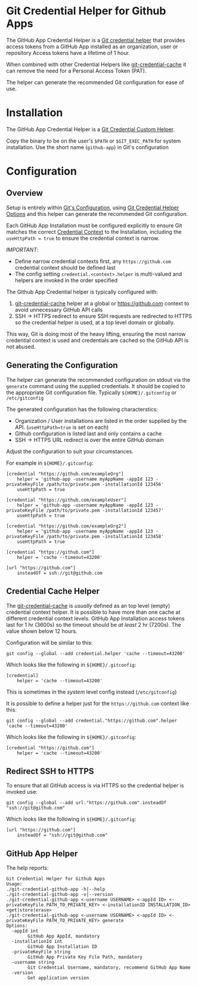 # Git Credential Helper for Github Apps

The GitHub App Credential Helper is a [Git credential helper][1] that provides access tokens from a GitHub App installed
as an organization, user or repository Access tokens have a lifetime of 1 hour.

When combined with other Credential Helpers like [git-credential-cache][6] it can remove the need for a Personal Access Token (PAT).

The helper can generate the recommended Git configuration for ease of use.

# Installation

The GitHub App Credential Helper is a [Git Credential Custom Helper][2].

Copy the binary to be on the user's `$PATH` or `$GIT_EXEC_PATH` for system installation. Use the short name (`github-app`) in Git's configuration

# Configuration

## Overview

Setup is entirely within [Git's Configuration][5], using [Git Credential Helper Options][3] and this helper can generate the recommended Git configuration.

Each GitHub App Installation must be configured explicitly to ensure Git matches the correct [Credential Context][4] to the Installation,
including the `useHttpPath = true` to ensure the credential context is narrow.

*IMPORTANT*:

* Define narrow credential contexts first, any `https://github.com` credential context should be defined last
* The config setting `credential.<context>.helper` is multi-valued and helpers are invoked in the order specified

The Github App Credential helper is typically configured with:

1. [git-credential-cache][6] helper at a global or https://github.com context to avoid unnecessary GitHub API calls
2. SSH -> HTTPS redirect to ensure SSH requests are redirected to HTTPS so the credential helper is used, at a top level domain or globally.

This way, Git is doing most of the heavy lifting, ensuring the most narrow credential context is used and credentials are cached so the GitHub API is not abused.

## Generating the Configuration

The helper can generate the recommended configuration on stdout via the `generate` command using the supplied credentials.
It should be copied to the appropriate Git configuration file. Typically `${HOME}/.gitconfig` or `/etc/gitconfig`

The generated configuration has the following characterstics:

* Organization / User installations are listed in the order supplied by the API. (`useHttpPath=true` is set on each)
* Github configuration is listed last and only contains a cache
* SSH -> HTTPS URL redirect is over the entire GitHub domain

Adjust the configuration to suit your circumstances.

For example in `${HOME}/.gitconfig`:
```
[credential "https://github.com/exampleOrg"]
    helper = 'github-app -username myAppName -appId 123 -privateKeyFile /path/to/private.pem -installationId 123456'
    useHttpPath = true

[credential "https://github.com/exampleUser"]
    helper = 'github-app -username myAppName -appId 123 -privateKeyFile /path/to/private.pem -installationId 123457'
    useHttpPath = true

[credential "https://github.com/exampleOrg2"]
    helper = 'github-app -username myAppName -appId 123 -privateKeyFile /path/to/private.pem -installationId 123458'
    useHttpPath = true

[credential "https://github.com"]
    helper = 'cache --timeout=43200'

[url "https://github.com"]
    insteadOf = ssh://git@github.com
```

## Credential Cache Helper

The [git-credential-cache][6] is _usually_ defined as an top level (empty) credential context helper. It is possible to have more than one cache at
different credential context levels. GitHub App Installation access tokens last for 1 hr (3600s) so the timeout should be _at least_ 2 hr (7200s).
The value shown below 12 hours.

Configuration will be similar to this:
```
git config --global --add credential.helper 'cache --timeout=43200'
```

Which looks like the following in `${HOME}/.gitconfig`:
```
[credential]
    helper = 'cache --timeout=43200'
```
This is sometimes in the _system_ level config instead (`/etc/gitconfig`)

It is possible to define a helper just for the `https://github.com` context like this:
```
git config --global --add credential."https://github.com".helper 'cache --timeout=43200'
```

Which looks like the following in `${HOME}/.gitconfig`:
```
[credential "https://github.com"]
    helper = 'cache --timeout=43200'
```

## Redirect SSH to HTTPS

To ensure that all GitHub access is via HTTPS so the credential helper is invoked use:
```
git config --global --add url."https://github.com".insteadOf "ssh://git@github.com"
```

Which looks like the following in `${HOME}/.gitconfig`:
```
[url "https://github.com"]
    insteadOf = "ssh://git@github.com"
```

## GitHub App Helper

The help reports:
```
Git Credential Helper for Github Apps
Usage:
./git-credential-github-app -h|--help
./git-credential-github-app -v|--version
./git-credential-github-app <-username USERNAME> <-appId ID> <-privateKeyFile PATH_TO_PRIVATE_KEY> <-installationID INSTALLATION_ID> <get|store|erase>
./git-credential-github-app <-username USERNAME> <-appId ID> <-privateKeyFile PATH_TO_PRIVATE_KEY> generate
Options:
  -appId int
    	GitHub App AppId, mandatory
  -installationId int
    	GitHub App Installation ID
  -privateKeyFile string
    	GitHub App Private Key File Path, mandatory
  -username string
    	Git Credential Username, mandatory, recommend GitHub App Name
  -version
    	Get application version
```

<!-- References -->

[1]: https://git-scm.com/docs/gitcredentials
[2]: https://git-scm.com/docs/gitcredentials#_custom_helpers
[3]: https://git-scm.com/docs/gitcredentials#_configuration_options
[4]: https://git-scm.com/docs/gitcredentials#_credential_contexts
[5]: https://git-scm.com/docs/git-config
[6]: https://git-scm.com/docs/git-credential-cache
